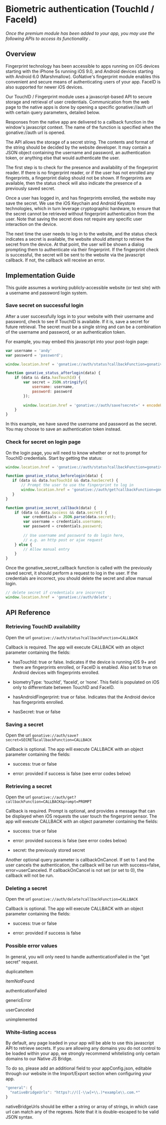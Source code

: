 # Biometric authentication \(TouchId / FaceId\)

_Once the premium module has been added to your app, you may use the following APIs to access its functionality._

## Overview

Fingerprint technology has been accessible to apps running on iOS devices starting with the iPhone 5s running iOS 9.0, and Android devices starting with Android 6.0 \(Marshmallow\). GoNative's fingerprint module enables this convenient and secure means of authenticating users of your app. FaceID is also supported for newer iOS devices.

Our TouchID / Fingerprint module uses a javascript-based API to secure storage and retrieval of user credentials. Communication from the web page to the native apps is done by opening a specific gonative://auth url with certain query parameters, detailed below.

Responses from the native app are delivered to a callback function in the window's javascript context. The name of the function is specified when the gonative://auth url is opened.

The API allows the storage of a secret string. The contents and format of the string should be decided by the website developer. It may contain a JSON object containing the username and password, an authentication token, or anything else that would authenticate the user.

The first step is to check for the presence and availability of the fingerprint reader. If there is no fingerprint reader, or if the user has not enrolled any fingerprints, a fingerprint dialog should not be shown. If fingerprints are available, then the status check will also indicate the presence of a previously saved secret.

Once a user has logged in, and has fingerprints enrolled, the website may save the secret. We use the iOS Keychain and Android Keystore technologies, which in turn leverage cryptographic hardware, to ensure that the secret cannot be retrieved without fingerprint authentication from the user. Note that saving the secret does not require any specific user interaction on the device.

The next time the user needs to log in to the website, and the status check indicates a secret is available, the website should attempt to retrieve the secret from the device. At that point, the user will be shown a dialog prompting them to authenticate via their fingerprint. If the fingerprint check is successful, the secret will be sent to the website via the javascript callback. If not, the callback will receive an error.

## Implementation Guide

This guide assumes a working publicly-accessible website \(or test site\) with a username and password login system.

### Save secret on successful login

After a user successfully logs in to your website with their username and password, check to see if TouchID is available. If it is, save a secret for future retrieval. The secret must be a single string and can be a combination of the username and password, or an authentication token.

For example, you may embed this javascript into your post-login page:

```javascript
var username = 'andy'
var password = 'password';

window.location.href = 'gonative://auth/status?callbackFunction=gonative_status_afterlogin';

function gonative_status_afterlogin(data) {
    if (data && data.hasTouchId) {
    	var secret = JSON.stringify({
            username: username,
            password: password
        });
        
        window.location.href = 'gonative://auth/save?secret=' + encodeURIComponent(secret);
    }
}

```

In this example, we have saved the username and password as the secret. You may choose to save an authentication token instead.

### Check for secret on login page

On the login page, you will need to know whether or not to prompt for TouchID credentials. Start by getting the status:

```javascript
window.location.href = 'gonative://auth/status?callbackFunction=gonative_status_beforelogin';

function gonative_status_beforelogin(data) {
   if (data && data.hasTouchId && data.hasSecret) {
       // Prompt the user to use the fingerprint to log in
       window.location.href = 'gonative://auth/get?callbackFunction=gonative_secret_callback';
   }
}

function gonative_secret_callback(data) {
    if (data && data.success && data.secret) {
        var credentials = JSON.parse(data.secret);
        var username = credentials.username;
        var password = credentials.password;
        
        // Use username and password to do login here,
        // e.g. an http post or ajax request
    } else {
        // Allow manual entry
    }
}

```

Once the gonative\_secret\_callback function is called with the previously saved secret, it should perform a request to log in the user. If the credentials are incorrect, you should delete the secret and allow manual login.

```javascript
// delete secret if credentials are incorrect
window.location.href = 'gonative://auth/delete';

```

## API Reference

### Retrieving TouchID availability

Open the url `gonative://auth/status?callbackFunction=CALLBACK`

Callback is required. The app will execute CALLBACK with an object parameter containing the fields:

- hasTouchId: true or false. Indicates if the device is running iOS 9+ and there are fingerprints enrolled, or FaceID is enabled. Also set to true on Android devices with fingerprints enrolled.

- biometryType: ‘touchId’, ‘faceId’, or ‘none’. This field is populated on iOS only to differentiate between TouchID and FaceID.

- hasAndroidFingerprint: true or false. Indicates that the Android device has fingerprints enrolled.

- hasSecret: true or false

### Saving a secret

Open the url `gonative://auth/save?secret=SECRET&callbackFunction=CALLBACK`

Callback is optional. The app will execute CALLBACK with an object parameter containing the fields:

- success: true or false

- error: provided if success is false \(see error codes below\)

### Retrieving a secret

Open the url `gonative://auth/get?callbackFunction=CALLBACK&prompt=PROMPT`

Callback is required. Prompt is optional, and provides a message that can be displayed when iOS requests the user touch the fingerprint sensor. The app will execute CALLBACK with an object parameter containing the fields:

- success: true or false

- error: provided success is false \(see error codes below\)

- secret: the previously stored secret

Another optional query parameter is callbackOnCancel. If set to 1 and the user cancels the authentication, the callback will be run with success=false, error=userCanceled. If callbackOnCancel is not set \(or set to 0\), the callback will not be run.

### Deleting a secret

Open the url `gonative://auth/delete?callbackFunction=CALLBACK`

Callback is optional. The app will execute CALLBACK with an object parameter containing the fields:

- success: true or false

- error: provided if success is false

### Possible error values

In general, you will only need to handle authenticationFailed in the "get secret" request.

duplicateItem

itemNotFound

authenticationFailed

genericError

userCanceled

unimplemented

### White-listing access

By default, any page loaded in your app will be able to use this javascript API to retrieve secrets. If you are allowing any domains you do not control to be loaded within your app, we strongly recommend whitelisting only certain domains to our Native JS Bridge.

To do so, please add an additional field to your appConfig.json, editable through our website in the Import/Export section when configuring your app.

```javascript
"general": {
  "nativeBridgeUrls": "https?://([-\\w]+\\.)*example\\.com.*"
}

```

nativeBridgeUrls should be either a string or array of strings, in which case url can match any of the regexes. Note that it is double-escaped to be valid JSON syntax.

